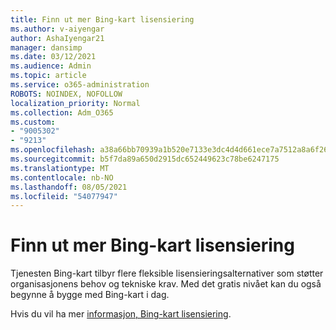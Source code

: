 ```yaml
---
title: Finn ut mer Bing-kart lisensiering
ms.author: v-aiyengar
author: AshaIyengar21
manager: dansimp
ms.date: 03/12/2021
ms.audience: Admin
ms.topic: article
ms.service: o365-administration
ROBOTS: NOINDEX, NOFOLLOW
localization_priority: Normal
ms.collection: Adm_O365
ms.custom:
- "9005302"
- "9213"
ms.openlocfilehash: a38a66bb70939a1b520e7133e3dc4d4d661ece7a7512a8a6f263bcc365c71165
ms.sourcegitcommit: b5f7da89a650d2915dc652449623c78be6247175
ms.translationtype: MT
ms.contentlocale: nb-NO
ms.lasthandoff: 08/05/2021
ms.locfileid: "54077947"
---
```

# <a name="learn-about-bing-maps-licensing"></a>Finn ut mer Bing-kart lisensiering

Tjenesten Bing-kart tilbyr flere fleksible lisensieringsalternativer som støtter organisasjonens behov og tekniske krav. Med det gratis nivået kan du også begynne å bygge med Bing-kart i dag.

Hvis du vil ha mer [informasjon, Bing-kart lisensiering](https://go.microsoft.com/fwlink/?linkid=2150203).

